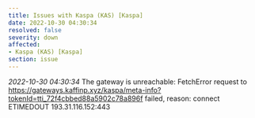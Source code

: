 ```yaml
---
title: Issues with Kaspa (KAS) [Kaspa]
date: 2022-10-30 04:30:34
resolved: false
severity: down
affected:
- Kaspa (KAS) [Kaspa]
section: issue
---
```


*2022-10-30 04:30:34* The gateway is unreachable: FetchError request to https://gateways.kaffinp.xyz/kaspa/meta-info?tokenId=tti_72f4cbbed88a5902c78a896f failed, reason: connect ETIMEDOUT 193.31.116.152:443